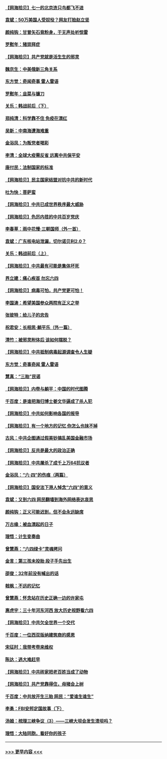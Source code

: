 #### [【网海拾贝】七一的北京连只鸟都飞不进](../pages/nsc993/n13041377.md?t=06232051) 
#### [袁斌：50万美国人受奴役？网友打脸赵立坚](../pages/nsc993/n13041330.md?t=06232051) 
#### [颜纯钩：甘冒矢石竟粉身，于无声处听惊雷](../pages/nsc993/n13041140.md?t=06232051) 
#### [罗慰年：猪崇拜症](../pages/nsc993/n13041071.md?t=06232051) 
#### [【网海拾贝】共产党就是活生生的邪灵](../pages/nsc993/n13036627.md?t=06232051) 
#### [魏京生：中美俄新三角关系](../pages/nsc993/n13035986.md?t=06232051) 
#### [东方觉：奇闻奇事 雷人雷语](../pages/nsc993/n13035878.md?t=06232051) 
#### [罗慰年：韭菜与镰刀](../pages/nsc993/n13034374.md?t=06232051) 
#### [关乐：韩战前后（下）](../pages/nsc993/n13034113.md?t=06232051) 
#### [郑纯清：科学靠不住 免疫在漂红](../pages/nsc993/n13034093.md?t=06232051) 
#### [吴新：中南海遭海难重](../pages/nsc993/n13034084.md?t=06232051) 
#### [金浴凤：为叛党者喝彩](../pages/nsc993/n13034058.md?t=06232051) 
#### [李清：全球大疫需反省 远离中共保平安](../pages/nsc993/n13033784.md?t=06232051) 
#### [唐付民：法制国家的标准](../pages/nsc993/n13032944.md?t=06232051) 
#### [【网海拾贝】民主国家结盟对抗中共的新时代](../pages/nsc993/n13031717.md?t=06232051) 
#### [吐为快：菩萨蛮](../pages/nsc993/n13030033.md?t=06232051) 
#### [【网海拾贝】中共已成世界秩序最大威胁](../pages/nsc993/n13028138.md?t=06232051) 
#### [【网海拾贝】色厉内荏的中共百岁党庆](../pages/nsc993/n13025582.md?t=06232051) 
#### [李春草：雨中花慢‧三朝国师（外一首）](../pages/nsc993/n13025567.md?t=06232051) 
#### [袁斌：广东核电站泄漏，切尔诺贝利2.0？](../pages/nsc993/n13025475.md?t=06232051) 
#### [关乐：韩战前后（上）](../pages/nsc993/n13025387.md?t=06232051) 
#### [【网海拾贝】中共最有可能是集体坏死](../pages/nsc993/n13023101.md?t=06232051) 
#### [界立建：痛心疾首 勿忘六四](../pages/nsc993/n13022339.md?t=06232051) 
#### [【网海拾贝】病毒可怕，共产党更可怕！](../pages/nsc993/n13020728.md?t=06232051) 
#### [李国涛：希望美国参众两院有正义之举](../pages/nsc993/n13020674.md?t=06232051) 
#### [张彼特：给儿子的忠告](../pages/nsc993/n13018934.md?t=06232051) 
#### [祝君安：长相思‧躺平乐（外一篇）](../pages/nsc993/n13018923.md?t=06232051) 
#### [清竹：被邪灵附体后 该如何摆脱？](../pages/nsc993/n13018877.md?t=06232051) 
#### [【网海拾贝】中共抵制病毒起源调查令人生疑](../pages/nsc993/n13017785.md?t=06232051) 
#### [东方觉：奇事奇闻 雷人雷语](../pages/nsc993/n13017577.md?t=06232051) 
#### [慧真：“三胎”民谣](../pages/nsc993/n13017394.md?t=06232051) 
#### [【网海拾贝】内卷与躺平：中国的时代图腾](../pages/nsc993/n13016128.md?t=06232051) 
#### [千百度：是谁把海归博士姜文华逼成了杀人犯](../pages/nsc993/n13015218.md?t=06232051) 
#### [【网海拾贝】中共如何影响各国的报导](../pages/nsc993/n13012599.md?t=06232051) 
#### [【网海拾贝】有一个地方的记忆 你怎么也抹不掉](../pages/nsc993/n13009802.md?t=06232051) 
#### [古风：中共企图通过假美钞搞乱美国金融市场](../pages/nsc993/n13009626.md?t=06232051) 
#### [【网海拾贝】反共是最大的政治正确](../pages/nsc993/n13007051.md?t=06232051) 
#### [【网海拾贝】中共屠杀了成千上万64抗议者](../pages/nsc993/n13002713.md?t=06232051) 
#### [金浴凤：“六·四”的伤痕（两篇）](../pages/nsc993/n13001719.md?t=06232051) 
#### [【网海拾贝】国安法下港人悼念“六四”的意义](../pages/nsc993/n13001039.md?t=06232051) 
#### [袁斌：又到六四 网民翻墙到海外网络表达哀思](../pages/nsc993/n13000995.md?t=06232051) 
#### [颜纯钩：正义可能迟到，但不会永远缺席](../pages/nsc993/n13000920.md?t=06232051) 
#### [万古缘：被血漂起的日子](../pages/nsc993/n13000914.md?t=06232051) 
#### [理悟：计生变奏曲](../pages/nsc993/n13000414.md?t=06232051) 
#### [曾慧燕：“六四绿卡”灵魂拷问](../pages/nsc993/n13000277.md?t=06232051) 
#### [金言：第三孩未投胎 段子手先出生](../pages/nsc993/n13000215.md?t=06232051) 
#### [邵俊：32年前没有喊出的话](../pages/nsc993/n13000181.md?t=06232051) 
#### [戟枫：不远的记忆](../pages/nsc993/n13000121.md?t=06232051) 
#### [曾慧燕：怀念站在历史正确一边的许家屯](../pages/nsc993/n13000073.md?t=06232051) 
#### [惠虎宇：三十年河东河西 放大历史视野看六四](../pages/nsc993/n13000018.md?t=06232051) 
#### [【网海拾贝】中共欠全世界一个交代](../pages/nsc993/n12998706.md?t=06232051) 
#### [千百度：一位西双版纳建筑商的感恩](../pages/nsc993/n12998487.md?t=06232051) 
#### [宋征时：我带考卷来维权](../pages/nsc993/n12994088.md?t=06232051) 
#### [陈达：逃大难赶早](../pages/nsc993/n12993569.md?t=06232051) 
#### [【网海拾贝】中共砖家把老百姓当成了动物](../pages/nsc993/n12993483.md?t=06232051) 
#### [【网海拾贝】共产党靠得住，母猪会上树](../pages/nsc993/n12990730.md?t=06232051) 
#### [千百度：中共放开生三胎 网民：“爱谁生谁生”](../pages/nsc993/n12990644.md?t=06232051) 
#### [李勇：FBI安邦定国故事（下）](../pages/nsc993/n12987854.md?t=06232051) 
#### [汤姆：梳理三峡争议（3）——三峡大坝会发生溃坝吗？](../pages/nsc993/n12989806.md?t=06232051) 
#### [理悟：大陆同胞，看好你的孩子](../pages/nsc993/n12989778.md?t=06232051) 

----
#### [ >>> 更早内容 <<< ](../indexes/nsc993-earlier.md)
